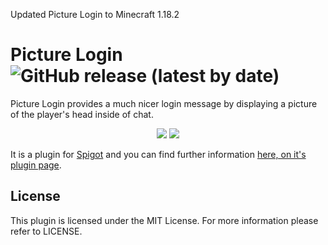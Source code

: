 Updated Picture Login to Minecraft 1.18.2

Picture Login ![GitHub release (latest by date)](https://img.shields.io/github/v/release/ItsNathanG/PictureLogin?style=flat-square)
===

Picture Login provides a much nicer login message by displaying a picture of the player's head inside of chat.

<div align="center">
  <img src="https://i.imgur.com/kNW94py.png">

  <img src="https://bstats.org/signatures/bukkit/PictureLogin.svg">
</div>

It is a plugin for [Spigot](http://www.spigotmc.org/) and you can find further information [here, on it's plugin page](http://www.spigotmc.org/resources/picture-login.4514/).

License
---
This plugin is licensed under the MIT License. For more information please refer to LICENSE.
